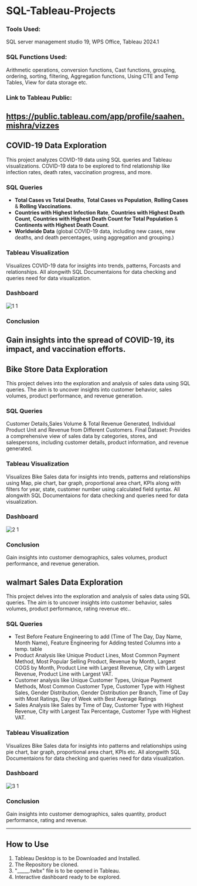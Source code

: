 # SQL-Tableau-Projects
### Tools Used:
SQL server management studio 19, WPS Office, Tableau 2024.1
### SQL Functions Used:
Arithmetic operations,  conversion functions, Cast functions,  grouping, ordering, sorting, filtering, Aggregation functions, Using CTE and Temp Tables, View for data storage etc.
### Link to Tableau Public:
https://public.tableau.com/app/profile/saahen.mishra/vizzes
-----------------------------------------------------------------------------------------------------------------------------------------------------------------------------


## COVID-19 Data Exploration
This project analyzes COVID-19 data using SQL queries and Tableau visualizations.
COVID-19 data to be explored to find relationship like infection rates, death rates, vaccination progress, and more.

### SQL Queries
- **Total Cases vs Total Deaths**, **Total Cases vs Population**, **Rolling Cases** & **Rolling Vaccinations**.
- **Countries with Highest Infection Rate**, **Countries with Highest Death Count**, **Countries with Highest Death Count for Total Population** & **Continents with Highest Death Count**.
- **Worldwide Data** (global COVID-19 data, including new cases, new deaths, and death percentages, using aggregation and grouping.)

### Tableau Visualization
Visualizes COVID-19 data for insights into trends, patterns, Forcasts and relationships. All alongwith SQL Documentaions for data checking and queries need for data visualization.

### Dashboard
![1 1](https://github.com/saahen-sriyan-mishra/SQL-Tableau-Projects/assets/139043263/c742e82e-b52a-44dc-8299-ea2d869d0e3b)

### Conclusion
Gain insights into the spread of COVID-19, its impact, and vaccination efforts.
-----------------------------------------------------------------------------------------------------------------------------------------------------------------------------

## Bike Store Data Exploration
This project delves into the exploration and analysis of sales data using SQL queries. The aim is to uncover insights into customer behavior, sales volumes, product performance, and revenue generation.

### SQL Queries
Customer Details,Sales Volume & Total Revenue Generated, Individual Product Unit and Revenue from Different Customers.
Final Dataset: Provides a comprehensive view of sales data by categories, stores, and salespersons, including customer details, product information, and revenue generated.

### Tableau Visualization
Visualizes Bike Sales data for insights into trends, patterns and relationships using Map, pie chart, bar graph, proportional area chart, KPIs along with filters for year, state, customer number using calculated field syntax. All alongwith SQL Documentaions for data checking and queries need for data visualization.

### Dashboard
![2 1](https://github.com/saahen-sriyan-mishra/SQL-Tableau-Projects/assets/139043263/52157d30-b37a-4f51-af35-3ddf1aa2d8ba)

### Conclusion
Gain insights into customer demographics, sales volumes, product performance, and revenue generation.


## walmart Sales Data Exploration
This project delves into the exploration and analysis of sales data using SQL queries. The aim is to uncover insights into customer behavior, sales volumes, product performance, rating revenue etc..

### SQL Queries
- Test Before Feature Engineering to add (Time of The Day, Day Name, Month Name), Feature Engineering for Adding tested Columns into a temp. table
- Product Analysis like Unique Product Lines, Most Common Payment Method, Most Popular Selling Product, Revenue by Month, Largest COGS by Month, Product Line with Largest Revenue, City with Largest Revenue, Product Line with Largest VAT.
- Customer analysis like Unique Customer Types, Unique Payment Methods, Most Common Customer Type, Customer Type with Highest Sales, Gender Distribution, Gender Distribution per Branch, Time of Day with Most Ratings, Day of Week with Best Average Ratings
- Sales Analysis like Sales by Time of Day, Customer Type with Highest Revenue, City with Largest Tax Percentage, Customer Type with Highest VAT.

### Tableau Visualization
Visualizes Bike Sales data for insights into patterns and relationships using pie chart, bar graph, proportional area chart, KPIs etc. All alongwith SQL Documentaions for data checking and queries need for data visualization.

### Dashboard
![3 1](https://github.com/saahen-sriyan-mishra/SQL-Tableau-Projects/assets/139043263/bced5c0e-6cb0-40b7-a222-70d6bfd0e7c7)

### Conclusion
Gain insights into customer demographics, sales quantity, product performance, rating and revenue.

---------------------------------------------------------------------------------------------------------------------------------------------------------------------------------------------------------------------
## How to Use
1. Tableau Desktop is to be Downloaded and Installed.
2. The Repository be cloned.
3.  "_____.twbx" file is to be opened in Tableau.
4. Interactive dashboard ready to be explored.
